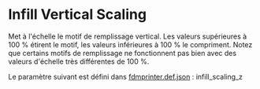 # Infill Vertical Scaling

Met à l'échelle le motif de remplissage vertical. Les valeurs supérieures à 100 % étirent le motif, les valeurs inférieures à 100 % le compriment. Notez que certains motifs de remplissage ne fonctionnent pas bien avec des valeurs d'échelle très différentes de 100 %.

Le paramètre suivant est défini dans [fdmprinter.def.json](https://github.com/smartavionics/Cura/blob/mb-master/resources/definitions/fdmprinter.def.json) : infill_scaling_z
